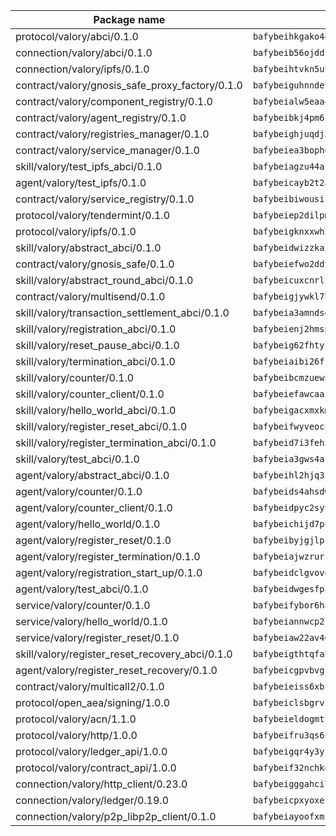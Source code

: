 | Package name                                                  | Package hash                                                  |
| ------------------------------------------------------------- | ------------------------------------------------------------- |
| protocol/valory/abci/0.1.0                                    | `bafybeihkgako44fzgurcv4hgbems4ptdtosae4lopnnr75eczb6kx3x2lm` |
| connection/valory/abci/0.1.0                                  | `bafybeib56ojddzexxbapowofypmpk6zeznqaumwgj7ftneb5ua6sk5k5vm` |
| connection/valory/ipfs/0.1.0                                  | `bafybeihtvkn5uv3ibumme7zzmrxx7iehc6lnjhil726h2jidpdzzjnd5ay` |
| contract/valory/gnosis_safe_proxy_factory/0.1.0               | `bafybeiguhnndevhp7iui65fhcezkunygdw2cwsofl4rcfzr2u2n6ql366q` |
| contract/valory/component_registry/0.1.0                      | `bafybeialw5eaa4v54s7i3sjsuy6d5k624quhxhziqntwq5hnz4g646sb7m` |
| contract/valory/agent_registry/0.1.0                          | `bafybeibkj4pm6ziqh2fl3xfsjiou4ibnxlipmvmqhgvc7xwpnaddbtxzli` |
| contract/valory/registries_manager/0.1.0                      | `bafybeighjuqdj2oq6tqckf7j3mqtighe7lpaahh7qt3sqxtbtjlur4tmj4` |
| contract/valory/service_manager/0.1.0                         | `bafybeiea3bophgb6ikqvpd7lzyluthlhoazbbrknvfncu4j7wbubfsrjeu` |
| skill/valory/test_ipfs_abci/0.1.0                             | `bafybeiagzu44akcbf3zdik4qtuhmswqwnptnf5ijbdoqcu4ds5vshuohli` |
| agent/valory/test_ipfs/0.1.0                                  | `bafybeicayb2t2ah6uwbpnju2r6saob57us2giuzleu55fvpdgx6mx35hwi` |
| contract/valory/service_registry/0.1.0                        | `bafybeibiwousikhaafhuyfbflz6s3f6vi4eqomqpnecfyqzvrpygwagd6q` |
| protocol/valory/tendermint/0.1.0                              | `bafybeiep2dilpmu3je4z2kq7yc7l6n7ax5knwfax2ufvmnflt3uj2wrbju` |
| protocol/valory/ipfs/0.1.0                                    | `bafybeigknxxwh2xts7ijbacils4a4cgq7jhcdvwahshbw22zw5hnncsfla` |
| skill/valory/abstract_abci/0.1.0                              | `bafybeidwizzka3qjotu35zzstoqunp3hjhkx6oojqnlwqsvd3qnjjpmusq` |
| contract/valory/gnosis_safe/0.1.0                             | `bafybeiefwo2ddyhjxcpy2rlchcubv6bj35e5x4kstxwfyvyvdvcpvcoe5q` |
| skill/valory/abstract_round_abci/0.1.0                        | `bafybeicuxcnrlturtp475h5qk42sy7zexpbm2doglcanvbjgnom4t6hqpa` |
| contract/valory/multisend/0.1.0                               | `bafybeigjywkl7hydjsrkogob3xebj2ifhqwmfhhxoeyrndzhhxi5u6amey` |
| skill/valory/transaction_settlement_abci/0.1.0                | `bafybeia3amndsda2ysuvymvdh64efyqveoiwzloz3m7jbltdqyrkpdmiuq` |
| skill/valory/registration_abci/0.1.0                          | `bafybeienj2hmspzaokgd43bholh5cx55jkwivojabsstzavz4u3m7khmei` |
| skill/valory/reset_pause_abci/0.1.0                           | `bafybeig62fhtyr6wynym6stoyljelxtlvldimqnbp2sjwj435y6pwuh2au` |
| skill/valory/termination_abci/0.1.0                           | `bafybeiaibi26fry2zixwdpdlh6x5wl2mo3hgte4azzrn262fqweo2mifvm` |
| skill/valory/counter/0.1.0                                    | `bafybeibcmzuew5lxd5dxpj6ri4wmuiqfkndz6kn4kl5cp65uflyq27pnmq` |
| skill/valory/counter_client/0.1.0                             | `bafybeiefawcaaiy4matry7m53k36kqy4uadtmtpuulatnt5afkezx6napa` |
| skill/valory/hello_world_abci/0.1.0                           | `bafybeigacxmxkmkcbiszvoeggth4c2br7qfr6didwg2ul7dxtc5keelsse` |
| skill/valory/register_reset_abci/0.1.0                        | `bafybeifwyveocn5jxrwz5apk5ercsqufsyngatxne4p33r3vxivi2rvc44` |
| skill/valory/register_termination_abci/0.1.0                  | `bafybeid7i3feh54tsvu63mmf74r36w7kokzqmvqqk6xz7v2bulvelfuxe4` |
| skill/valory/test_abci/0.1.0                                  | `bafybeia3gws4akcxbefklfosl727r4mliggkd55sh47c3h467dr4onmnim` |
| agent/valory/abstract_abci/0.1.0                              | `bafybeihl2hjq3zk4t5qxwm6s7bqipxzcqgfbceiqvlpq27thrfkdvlmhlq` |
| agent/valory/counter/0.1.0                                    | `bafybeids4ahsdw45zr7x3qw4g3lvx2hrvwxgkjxax2xd42ivpzych6lq4e` |
| agent/valory/counter_client/0.1.0                             | `bafybeidpyc2syvuv3px52gmeaismyhcn4xskbzts22frwlxrwioj53vh6i` |
| agent/valory/hello_world/0.1.0                                | `bafybeichijd7pnxbadrjxfucbwnvnromugxvomcgzbg6b6v3ajhjeassli` |
| agent/valory/register_reset/0.1.0                             | `bafybeibyjgjlpr2g76mn3vnwh73uwrxg2fs7jujztvof4dvhj3526mvqrq` |
| agent/valory/register_termination/0.1.0                       | `bafybeiajwzrurcq4f7k7lg5nz73kcwhmhlw63j6oo2pnevzv3zgxbzqity` |
| agent/valory/registration_start_up/0.1.0                      | `bafybeidclgvovehig4ub6idkkuoddomnnsrg4sqzq5a3azad7yt7emdz2q` |
| agent/valory/test_abci/0.1.0                                  | `bafybeidwgesfpizukr7hr4k3hmaw2aikcpvrj77bcojn7yevnvetjrry7q` |
| service/valory/counter/0.1.0                                  | `bafybeifybor6ha2wjo4vkkzkpifxfamat2ohmooozimiuwpgkkusxwxjwe` |
| service/valory/hello_world/0.1.0                              | `bafybeiannwcp2l64qmznlzbtq3gzidfop32d4kmywtsgcni45qbkjskjh4` |
| service/valory/register_reset/0.1.0                           | `bafybeiaw22av462imbrwwvxz7n3mfrxnaa6qi2zwprgbjdli6sk2qz2nlu` |
| skill/valory/register_reset_recovery_abci/0.1.0               | `bafybeigthtqfabtq3vwzdc2k456xbb4ubydt72cqzf2kfmzcujieeu5khi` |
| agent/valory/register_reset_recovery/0.1.0                    | `bafybeicgpvbvgkkmojubqt2sggqorz7doepdghho67oxzskp4xzhh3kh5u` |
| contract/valory/multicall2/0.1.0                              | `bafybeieiss6xbk74c2wi6zxxjbhfc5nspe3nftm7o2vm3afqxttnk2cvty` |
| protocol/open_aea/signing/1.0.0                               | `bafybeiclsbgrviyxbmi2vex5ze3dhr7ywohrqedebx26jozayxvroqtegq` |
| protocol/valory/acn/1.1.0                                     | `bafybeieldogmtf3m4jdsvt4vvyay3jh54rjn3deasymfw43vz3o42vigmq` |
| protocol/valory/http/1.0.0                                    | `bafybeifru3qs6udfzprax7jxktbsuzn7immfvi3scgfspifq3zdxwkgvnm` |
| protocol/valory/ledger_api/1.0.0                              | `bafybeigqr4y3ykz3iulrcoqmji7hy3dxaoy7zmyyzff4ivpbubcpwdknai` |
| protocol/valory/contract_api/1.0.0                            | `bafybeif32nchkgn6yet7e5gt4auhf7lsahxnj4t36kxbw55p3gi7qpeuxq` |
| connection/valory/http_client/0.23.0                          | `bafybeigggahci7hq6tr3tyueatgkvgn73y4b3av2vk7vtr7jkeuwsqcteq` |
| connection/valory/ledger/0.19.0                               | `bafybeicpxyoxez7lperltamvikxu6vzk2lhqakbivce4nzywyzoqbxoogm` |
| connection/valory/p2p_libp2p_client/0.1.0                     | `bafybeiayoofxmj6z3pasn2akqj3udgq2ta2ar6mv6zoehstul2btvv3gqa` |
